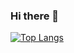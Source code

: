 ### Hi there 👋

[![Top Langs](https://github-readme-stats.vercel.app/api/top-langs/?username=FeroBecass)](https://github.com/anuraghazra/github-readme-stats)

